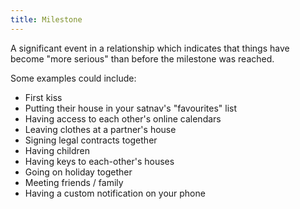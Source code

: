```yaml
---
title: Milestone
---
```

A significant event in a relationship which indicates that things have
become "more serious" than before the milestone was reached.

Some examples could include:

* First kiss
* Putting their house in your satnav's "favourites" list
* Having access to each other's online calendars
* Leaving clothes at a partner's house
* Signing legal contracts together
* Having children
* Having keys to each-other's houses
* Going on holiday together
* Meeting friends / family
* Having a custom notification on your phone

